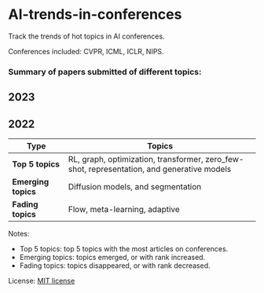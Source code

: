 # AI-trends-in-conferences
Track the trends of hot topics in AI conferences.

Conferences included: CVPR, ICML, ICLR, NIPS.

### Summary of papers submitted of different topics:

## 2023 


## 2022 
| **Type**            | Topics                                                                                     |
|---------------------|--------------------------------------------------------------------------------------------|
| **Top 5 topics**    | RL, graph, optimization, transformer, zero_few-shot, representation, and generative models |
| **Emerging topics** | Diffusion models, and segmentation                                                         |
| **Fading topics**   | Flow, meta-learning, adaptive                                                              |


Notes:
- Top 5 topics: top 5 topics with the most articles on conferences.
- Emerging topics: topics emerged, or with rank increased.
- Fading topics: topics disappeared, or with rank decreased.

License: [MIT license](./LICENSE)

